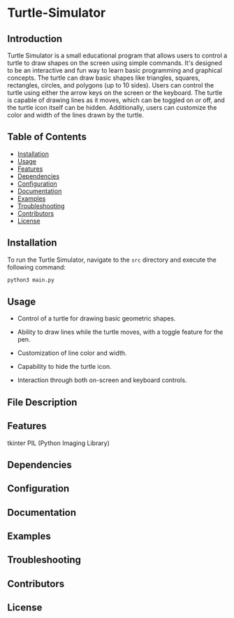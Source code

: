 # Turtle-Simulator

## Introduction

Turtle Simulator is a small educational program that allows users to control a turtle to draw shapes on the screen using simple commands. It's designed to be an interactive and fun way to learn basic programming and graphical concepts. The turtle can draw basic shapes like triangles, squares, rectangles, circles, and polygons (up to 10 sides). Users can control the turtle using either the arrow keys on the screen or the keyboard. The turtle is capable of drawing lines as it moves, which can be toggled on or off, and the turtle icon itself can be hidden. Additionally, users can customize the color and width of the lines drawn by the turtle.




## Table of Contents

- [Installation](#installation)
- [Usage](#usage)
- [Features](#features)
- [Dependencies](#dependencies)
- [Configuration](#configuration)
- [Documentation](#documentation)
- [Examples](#examples)
- [Troubleshooting](#troubleshooting)
- [Contributors](#contributors)
- [License](#license)

## Installation

To run the Turtle Simulator, navigate to the `src` directory and execute the following command:

```bash
python3 main.py
```

## Usage

* Control of a turtle for drawing basic geometric shapes.

* Ability to draw lines while the turtle moves, with a toggle feature for the pen.

* Customization of line color and width.

* Capability to hide the turtle icon.

* Interaction through both on-screen and keyboard controls.

## File Description

## Features
tkinter
PIL (Python Imaging Library)
## Dependencies



## Configuration


## Documentation



## Examples



## Troubleshooting



## Contributors



## License

